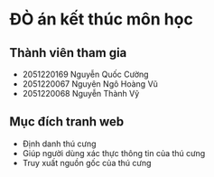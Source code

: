 # ĐÒ án kết thúc môn học
## Thành viên tham gia
- 2051220169 Nguyễn Quốc Cường
- 2051220067 Nguyên Ngô Hoàng Vũ
- 2051220068 Nguyễn Thành Vỹ
## Mục đích tranh web
- Định danh thú cưng
- Giúp người dùng xác thực thông tin của thú cưng
- Truy xuất nguồn gốc của thú cưng

